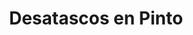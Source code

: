 ---
id: 'service-13'

title: 'Desatascos en Pinto'

titleMeta: "Desatascos y Poceros en Pinto - Pociten 24 Horas"
canonical: https://www.desatascos-madrid.com/desatascos/pinto

 

lugar: 'Pinto'

mediumImage: 'desatascospinto-md.webp'

largeImage: 'desatascospinto-md.webp'

metaContent: "Desatascos y Poceros en Pinto. Desatrancos urgentes 24 horas ⏰. Soluciones eficaces a tus emergencias. ¡Llámanos! ☎️ 647 376 782."

detailBreadcrumbSubTitle: 'Single Service'

detailBreadcrumbDesc: 'Somos la empresa de desatascos más económica en toda la Comunidad de Madrid. Llámanos y compruébalo.'


title2: 'Desatascos Pinto'
#PARRAFO color negro de fondo y letras en verde
detailSubTitle: 'Desatascos y obras de pocería en Pinto: soluciones para problemas de alcantarillado'

#PARRAFO slider
parrafo: "Soluciones integrales para los problemas de alcantarillado en Pinto"

#PARRAFO Primera pregunta



descripcion: "<p>En la ciudad de Pinto, al igual que en muchas otras ciudades, el correcto funcionamiento de las redes de alcantarillado es fundamental para garantizar la salud pública y el cuidado del medio ambiente. Desatascos Pociten es una empresa especializada en servicios de alcantarillado, que ofrece soluciones para todo tipo de problemas en las redes de alcantarillado, desde desatascos hasta obras de pocería.</p>"
detailDesc:

#PARRAFO Segunda pregunta
pregunta2: "¿Por qué es importante mantener en buen estado las redes de alcantarillado?"
descripcion1: "Las redes de alcantarillado son un elemento clave para el correcto funcionamiento de los sistemas de saneamiento. Su mantenimiento adecuado es fundamental para evitar problemas de salud pública y medioambientales. Las obstrucciones, roturas, filtraciones y fugas pueden causar problemas en la calidad del agua, daños en las estructuras e incluso contaminación del agua. Por tanto, es necesario realizar un mantenimiento adecuado de las mismas para asegurarnos de que no se produzcan obstrucciones o roturas."
descripcion2: ""

#PARRAFO Tercera pregunta
pregunta3: "Problemas más comunes en las redes de alcantarillado"
descripcion3: "Las redes de alcantarillado están expuestas a múltiples factores que pueden provocar su deterioro. Algunos de los problemas más comunes que pueden surgir en las redes de alcantarillado son las obstrucciones, roturas, filtraciones y fugas. Estos problemas pueden causar malos olores, inundaciones, daños en las estructuras y, en el peor de los casos, contaminación del agua."

#Set inner Html con contenido variable

contenidoDescripcion: "
<h3>Obstrucciones</h3>
<p>Las obstrucciones son una de las causas más comunes de problemas en las redes de alcantarillado. Estas pueden deberse a una gran variedad de causas, como acumulación de residuos sólidos, grasa o cabello. Si no se tratan a tiempo, pueden provocar inundaciones y malos olores.</p>
<br>

<h3>Roturas</h3>
<p>Las roturas son otro problema que puede surgir en las redes de alcantarillado. Estas pueden ser causadas por diversos factores, como el envejecimiento de las tuberías, el asentamiento del terreno o la presión del agua. Si no se reparan a tiempo, pueden causar daños irreparables en las estructuras.</p>
<br>
<h3>Filtraciones y fugas</h3>
<p>Las filtraciones y fugas son otro problema común en las redes de alcantarillado. Estos problemas pueden causar problemas en la calidad del agua, así como pérdidas económicas importantes debido al desperdicio de recursos.</p>
<br>
<h2>Soluciones ofrecidas por Desatascos Pociten</h2>
<p>En Desatascos Pociten ofrecemos soluciones para todo tipo de problemas en las redes de alcantarillado. Algunas de las soluciones que ofrecemos son las siguientes:</p>
<br>
<h3>Desatascos</h3>
<p>Ofrecemos servicios de desatascos para solucionar los problemas de obstrucción en las redes de alcantarillado. Contamos con el equipo y la tecnología necesarios para realizar esta tarea de forma rápida y eficaz.</p>
<br>
<h3>Obras de pocería</h3>
<p>Realizamos obras de pocería para reparar roturas y filtraciones en las redes de alcantarillado. Contamos con un equipo de profesionales especializados en la reparación de tuberías y la resolución de cualquier problema que pueda surgir.</p>
<br>
<h3>Limpieza y Mantenimiento</h3>
<p>Ofrecemos servicios de limpieza y mantenimiento preventivo para evitar la aparición de problemas en las redes de alcantarillado. Realizamos inspecciones periódicas para detectar posibles problemas y prevenir su aparición.</p>
<br>
<h2>¿Cómo podemos ayudarte en Desatascos Pociten?</h2>
<p>En Desatascos Pociten, contamos con un equipo de profesionales altamente capacitados y con una amplia experiencia en la reparación de redes de alcantarillado. Nos aseguramos de ofrecer un servicio de calidad, rápido y eficiente. Además, utilizamos la última tecnología para realizar las tareas de manera más precisa y efectiva.</p>
<p>En cuanto a los precios, ofrecemos presupuestos claros y transparentes para que nuestros clientes sepan exactamente lo que están pagando. Además, ofrecemos garantía en nuestros servicios para que nuestros clientes se sientan seguros y tranquilos.</p>
<br>
<h2>Servicios adicionales</h2>
<p>Además de los servicios de desatascos y obras de pocería, en Desatascos Pociten ofrecemos una amplia variedad de servicios adicionales relacionados con el alcantarillado. Algunos de ellos son los siguientes:</p>
<br>
<h3>Inspección de tuberías</h3>
<p>Realizamos inspecciones de tuberías mediante cámaras de alta definición para detectar posibles problemas en las redes de alcantarillado. Esta tecnología nos permite detectar problemas de manera más precisa y efectiva, evitando la necesidad de realizar excavaciones innecesarias.</p>
<br>
<h3>Rehabilitación de tuberías</h3>
<p>Ofrecemos servicios de rehabilitación de tuberías para reparar los problemas sin la necesidad de reemplazar las tuberías completas. Esta técnica es muy útil para reparar roturas y fugas, y se realiza con un mínimo de excavación.</p>
<br>
<h3>Limpieza de fosas sépticas</h3>
<p>Realizamos servicios de limpieza y vaciado de fosas sépticas, asegurando su correcto funcionamiento y evitando problemas de salud pública y medioambientales.</p>
<br>


"

#PARRAFO Cuarta pregunta
pregunta4: "¿Por qué elegir a Desatascos Pociten?"
descripcion4: "Elegir a Desatascos Pociten como su empresa de confianza para la reparación de las redes de alcantarillado en Pinto es una excelente opción. Somos una empresa líder en el sector de alcantarillado, con una amplia experiencia y un equipo altamente capacitado."

#PARRAFO Quinta pregunta

descripcion5: "En definitiva, en Desatascos Pociten somos conscientes de la importancia de mantener en buen estado las redes de alcantarillado para garantizar un entorno saludable y seguro. Ofrecemos soluciones efectivas para los problemas de desatascos y obras de pocería en Pinto, asegurando un servicio rápido, eficiente y de calidad. Si tienes algún problema en tus redes de alcantarillado, no dudes en contactarnos para recibir asesoramiento y un presupuesto sin compromiso."




#OPCIONES LI

option1: '✅ Pisos y viviendas en general con problemas de atascos en bañeras, fregaderos o inodoros.'
option2: '✅ Chalets individuales, adosados o pareados de clientes particulares en general con problemas de atascos en arquetas de hojas o tierra. '
option3: '✅ Colegios con atascos en general de aseos y arquetas de patios.'
option4: '✅ Urbanizaciones con atascos, arquetas deterioradas, problemas de tuberías o bajantes.'
option5: '✅ Restaurantes con problemas de atascos en cocina, fregaderos o en los aseos de los clientes.'
option6: '✅ Instalaciones deportivas con problemas en los desagües de las piscina o vaciado de arquetas en los vestuarios.'
option7: '✅ Hoteles para el mantenimiento de sus instalaciones, queriendo dar siempre el mejor servicio a sus huéspedes.'
option 8: '✅ Multinacionales para incidencias o mantenimiento de las instalaciones distribuidas en sus oficinas.'
option 9: '✅ Naves industriales, que generan residuos que sin remedio se acumulan en sus arquetas produciendo atrancos.'


#PARRAFO TEXTO FONDO NEGRO LETRAS VERDES ANTES DE BOTON

parrafo1: '<h2>24 HORAS A TU SERVICIO</h2>'

isFeatured: true
---